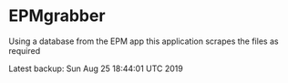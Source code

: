 # EPMgrabber
Using a database from the EPM app this application scrapes the files as required


Latest backup: Sun Aug 25 18:44:01 UTC 2019
